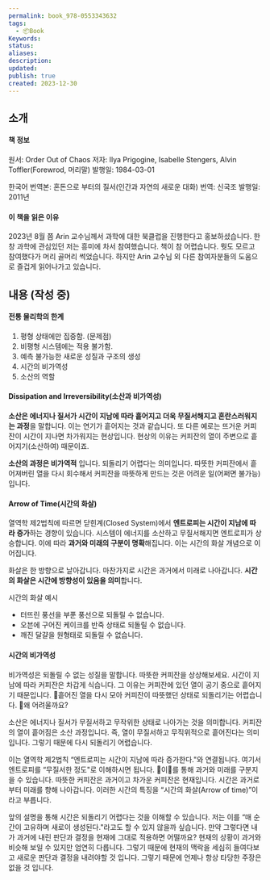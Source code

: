 ```yaml
---
permalink: book_978-0553343632
tags:
  - 📦Book
Keywords: 
status: 
aliases: 
description: 
updated: 
publish: true
created: 2023-12-30
---
```



## 소개
#### 책 정보
원서: Order Out of Chaos
저자: Ilya Prigogine, Isabelle Stengers, Alvin Toffler(Forewrod, 머리말)
발행일: 1984-03-01

한국어 번역본: 혼돈으로 부터의 질서(인간과 자연의 새로운 대화)
번역: 신국조
발행일: 2011년

#### 이 책을 읽은 이유
2023년 8월 쯤 Arin 교수님께서 과학에 대한 북클럽을 진행한다고 홍보하셨습니다. 한창 과학에 관심있던 저는 흥미에 차서 참여했습니다. 책이 참 어렵습니다. 뭣도 모르고 참여했다가 머리 골머리 썩었습니다. 하지만 Arin 교수님 외 다른 참여자분들의 도움으로 즐겁게 읽어나가고 있습니다. 

## 내용 (작성 중)

#### 전통 물리학의 한계

1. 평형 상태에만 집중함. (문제점)
2. 비평형 시스템에는 적용 불가함.
3. 예측 불가능한 새로운 성질과 구조의 생성
4. 시간의 비가역성
5. 소산의 역할

#### Dissipation and Irreversibility(소산과 비가역성)
**소산은 에너지나 질서가 시간이 지남에 따라 흩어지고 더욱 무질서해지고 혼란스러워지는 과정**을 말합니다. 이는 연기가 흩어지는 것과 같습니다. 또 다른 예로는 뜨거운 커피잔이 시간이 지나면 차가워지는 현상입니다. 현상의 이유는 커피잔의 열이 주변으로 흩어지기(소산하여) 때문이죠. 

**소산의 과정은 비가역적** 입니다. 되돌리기 어렵다는 의미입니다. 따뜻한 커피잔에서 흩어져버린 열을 다시 회수해서 커피잔을 따뜻하게 만드는 것은 어려운 일(어쩌면 불가능) 입니다.  

#### Arrow of Time(시간의 화살)
열역학 제2법칙에 따르면 닫힌계(Closed System)에서 **엔트로피는 시간이 지남에 따라 증가**하는 경향이 있습니다. 시스템이 에너지를 소산하고 무질서해지면 엔트로피가 상승합니다. 이에 따라 **과거와 미래의 구분이 명확**해집니다. 이는 시간의 화살 개념으로 이어집니다. 

화살은 한 방향으로 날아갑니다. 마찬가지로 시간은 과거에서 미래로 나아갑니다. **시간의 화살은 시간에 방향성이 있음을 의미**합니다. 

시간의 화살 예시
- 터뜨린 풍선을 부푼 풍선으로 되돌릴 수 없습니다. 
- 오븐에 구어진 케이크를 반죽 상태로 되돌릴 수 없습니다. 
- 깨진 달걀을 원형태로 되돌릴 수 없습니다. 


#### 시간의 비가역성

비가역성은 되돌릴 수 없는 성질을 말합니다. 따뜻한 커피잔을 상상해보세요. 시간이 지남에 따라 커피잔은 차갑게 식습니다. 그 이유는 커피잔에 있던 열이 공기 중으로 흩어지기 때문입니다. 흩어진 열을 다시 모아 커피잔이 따뜻했던 상태로 되돌리기는 어렵습니다. 왜 어려울까요?

소산은 에너지나 질서가 무질서하고 무작위한 상태로 나아가는 것을 의미합니다. 커피잔의 열이 흩어짐은 소산 과정입니다. 즉, 열이 무질서하고 무직위적으로 흩어진다는 의미입니다. 그렇기 때문에 다시 되돌리기 어렵습니다.

이는 열역학 제2법칙 “엔트로피는 시간이 지남에 따라 증가한다."와 연결됩니다. 여기서 엔트로피를 “무질서한 정도"로 이해하시면 됩니다. 이를 통해 과거와 미래를 구분지을 수 있습니다. 따뜻한 커피잔은 과거이고 차가운 커피잔은 현재입니다. 시간은 과거로부터 미래를 향해 나아갑니다. 이러한 시간의 특징을 “시간의 화살(Arrow of time)”이라고 부릅니다.

앞의 설명을 통해 시간은 되돌리기 어렵다는 것을 이해할 수 있습니다. 저는 이를 “매 순간이 고유하며 새로이 생성된다."라고도 할 수 있지 않을까 싶습니다. 만약 그렇다면 내가 과거에 내린 판단과 결정을 현재에 그대로 적용하면 어떨까요? 현재의 상황이 과거와 비슷해 보일 수 있지만 엄연히 다릅니다. 그렇기 때문에 현재의 맥락을 세심히 들여다보고 새로운 판단과 결정을 내려야할 것 입니다. 그렇기 때문에 언제나 항상 타당한 주장은 없을 것 입니다.